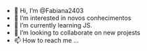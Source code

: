 - 👋 Hi, I’m @Fabiana2403
- 👀 I’m interested in novos conhecimentos
- 🌱 I’m currently learning JS.
- 💞️ I’m looking to collaborate on new projests
- 📫 How to reach me ...

<!---
Fabiana2403/Fabiana2403 is a ✨ special ✨ repository because its `README.md` (this file) appears on your GitHub profile.
You can click the Preview link to take a look at your changes.
--->
